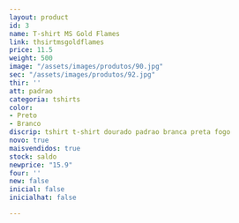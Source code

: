 ```yaml
---
layout: product
id: 3
name: T-shirt MS Gold Flames
link: thsirtmsgoldflames
price: 11.5
weight: 500
image: "/assets/images/produtos/90.jpg"
sec: "/assets/images/produtos/92.jpg"
thir: ''
att: padrao
categoria: tshirts
color:
- Preto
- Branco
discrip: tshirt t-shirt dourado padrao branca preta fogo
novo: true
maisvendidos: true
stock: saldo
newprice: "15.9"
four: ''
new: false
inicial: false
inicialhat: false

---
```

